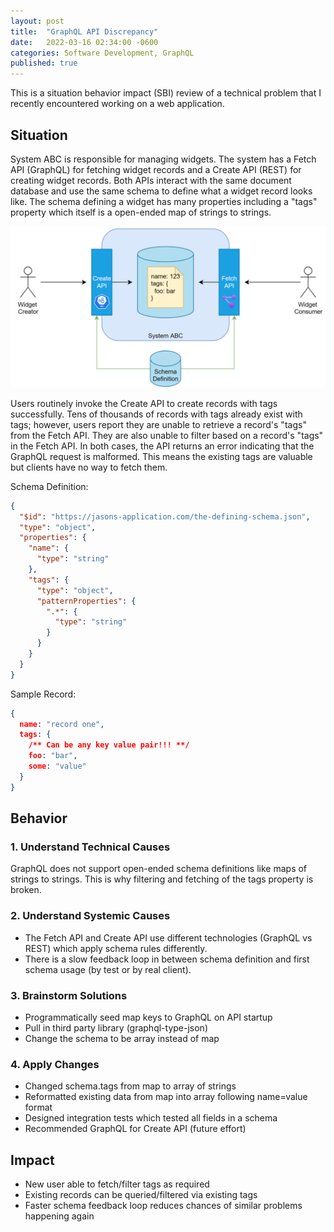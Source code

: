```yaml
---
layout: post
title:  "GraphQL API Discrepancy"
date:   2022-03-16 02:34:00 -0600
categories: Software Development, GraphQL
published: true
---
```


This is a situation behavior impact (SBI) review of a technical problem that I recently encountered working on a web application.

## Situation

System ABC is responsible for managing widgets. The system has a Fetch API (GraphQL) for fetching widget records and a Create API (REST) for creating widget records. Both APIs interact with the same document database and use the same schema to define what a widget record looks like. The schema defining a widget has many properties including a "tags" property which itself is a open-ended map of strings to strings.

![System ABC Architectural Diagram](/assets/images/system-abc-diagram.png)

Users routinely invoke the Create API to create records with tags successfully. Tens of thousands of records with tags already exist with tags; however, users report they are unable to retrieve a record's "tags" from the Fetch API. They are also unable to filter based on a record's "tags" in the Fetch API. In both cases, the API returns an error indicating that the GraphQL request is malformed. This means the existing tags are valuable but clients have no way to fetch them.

Schema Definition:

```json
{
  "$id": "https://jasons-application.com/the-defining-schema.json",
  "type": "object",
  "properties": {
    "name": {
      "type": "string"
    },
    "tags": {
      "type": "object",
      "patternProperties": {
        ".*": {
          "type": "string"
        }
      }
    }
  }
}
```

Sample Record:

```json
{
  name: "record one",
  tags: {
    /** Can be any key value pair!!! **/
    foo: "bar",
    some: "value"
  }
}
```

## Behavior
 
### 1. Understand Technical Causes
 
GraphQL does not support open-ended schema definitions like maps of strings to strings. This is why filtering and fetching of the tags property is broken.
 
### 2. Understand Systemic Causes

- The Fetch API and Create API use different technologies (GraphQL vs REST) which apply schema rules differently.
- There is a slow feedback loop in between schema definition and first schema usage (by test or by real client).

### 3. Brainstorm Solutions

- Programmatically seed map keys to GraphQL on API startup
- Pull in third party library (graphql-type-json)
- Change the schema to be array instead of map

### 4. Apply Changes

- Changed schema.tags from map to array of strings
- Reformatted existing data from map into array following name=value format
- Designed integration tests which tested all fields in a schema
- Recommended GraphQL for Create API (future effort)

## Impact
 
- New user able to fetch/filter tags as required
- Existing records can be queried/filtered via existing tags 
- Faster schema feedback loop reduces chances of similar problems happening again